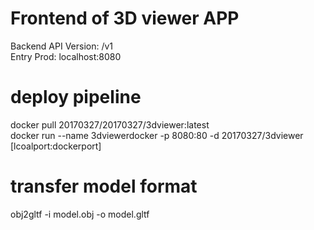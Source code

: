 # Frontend of 3D viewer APP

Backend API Version: /v1  
Entry Prod: localhost:8080

# deploy pipeline
docker pull 20170327/20170327/3dviewer:latest  
docker run --name 3dviewerdocker -p 8080:80 -d 20170327/3dviewer  [lcoalport:dockerport]

# transfer model format
obj2gltf -i model.obj -o model.gltf
